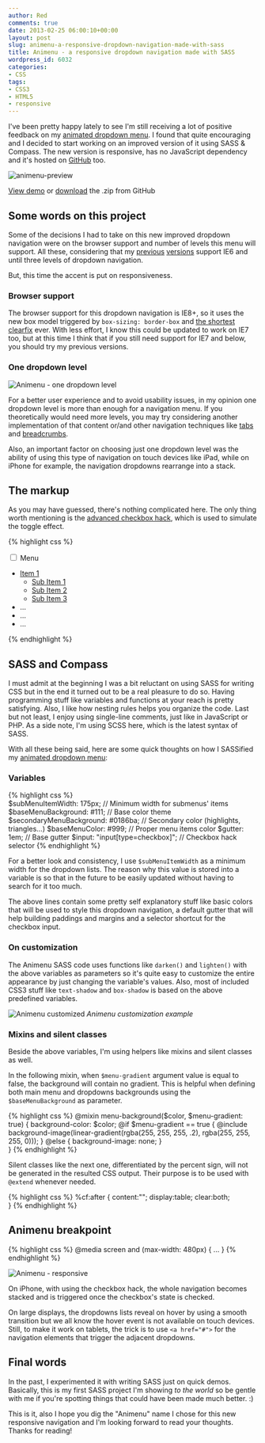 ```yaml
---
author: Red
comments: true
date: 2013-02-25 06:00:10+00:00
layout: post
slug: animenu-a-responsive-dropdown-navigation-made-with-sass
title: Animenu - a responsive dropdown navigation made with SASS
wordpress_id: 6032
categories:
- CSS
tags:
- CSS3
- HTML5
- responsive
---
```


I've been pretty happy lately to see I'm still receiving a lot of positive feedback on my [animated dropdown menu](http://www.red-team-design.com/css3-animated-dropdown-menu). I found that quite encouraging and I decided to start working on an improved version of it using SASS & Compass. The new version is responsive, has no JavaScript dependency and it's hosted on [GitHub](https://github.com/catalinred/Animenu) too.

![animenu-preview](http://www.red-team-design.com/wp-content/uploads/2013/02/animenu-preview.png)

<!-- more -->

[View demo](http://www.red-team-design.com/wp-content/uploads/2013/02/animenu-demo.html)
or [download](https://github.com/catalinred/Animenu) the .zip from GitHub

## Some words on this project

Some of the decisions I had to take on this new improved dropdown navigation were on the browser support and number of levels this menu will support. All these, considering that my [previous](http://www.red-team-design.com/css3-dropdown-menu) [versions](http://www.red-team-design.com/css3-animated-dropdown-menu) support IE6 and until three levels of dropdown navigation.

But, this time the accent is put on responsiveness.

### Browser support

The browser support for this dropdown navigation is IE8+, so it uses the new box model triggered by `box-sizing: border-box` and [the shortest clearfix](http://www.css-101.org/articles/clearfix/latest-new-clearfix-so-far.php) ever. With less effort, I know this could be updated to work on IE7 too, but at this time I think that if you still need support for IE7 and below, you should try my previous versions.


### One dropdown level

![Animenu - one dropdown level](http://www.red-team-design.com/wp-content/uploads/2013/02/one-dropdown-level.png)

For a better user experience and to avoid usability issues, in my opinion one dropdown level is more than enough for a navigation menu. If you theoretically would need more levels, you may try considering another implementation of that content or/and other navigation techniques like [tabs](http://www.red-team-design.com/google-play-minimal-tabs-with-css3-jquery) and [breadcrumbs](http://www.red-team-design.com/css3-breadcrumbs).

Also, an important factor on choosing just one dropdown level was the ability of using this type of navigation on touch devices like iPad, while on iPhone for example, the navigation dropdowns rearrange into a stack.

## The markup

As you may have guessed, there's nothing complicated here. The only thing worth mentioning is the [advanced checkbox hack](http://timpietrusky.com/advanced-checkbox-hack), which is used to simulate the toggle effect.
    
{% highlight css %}
<nav class="animenu">   
    <input type="checkbox" id="button">
    <label for="button" onclick>Menu</label>
    <ul>
        <li>
            <a href="#">Item 1</a>
            <ul>
                <li><a href="">Sub Item 1</a></li>
                <li><a href="">Sub Item 2</a></li>
                <li><a href="">Sub Item 3</a></li>
            </ul>
        </li>
        <li> ... </li>
        <li> ... </li>
        <li> ... </li>
    </ul>
</nav>
{% endhighlight %}   


## SASS and Compass

I must admit at the beginning I was a bit reluctant on using SASS for writing CSS but in the end it turned out to be a real pleasure to do so. Having programming stuff like variables and functions at your reach is pretty satisfying. Also, I like how nesting rules helps you organize the code. Last but not least, I enjoy using single-line comments, just like in JavaScript or PHP. As a side note, I'm using SCSS here, which is the latest syntax of SASS.

With all these being said, here are some quick thoughts on how I SASSified my [animated dropdown menu](http://www.red-team-design.com/css3-animated-dropdown-menu):

### Variables
    
{% highlight css %}    
$subMenuItemWidth: 175px;		// Minimum width for submenus' items
$baseMenuBackground: #111;		// Base color theme
$secondaryMenuBackground: #0186ba;	// Secondary color (highlights, triangles...)
$baseMenuColor: #999;			// Proper menu items color
$gutter: 1em;				// Base gutter
$input: "input[type=checkbox]";  	// Checkbox hack selector
{% endhighlight %}


For a better look and consistency, I use `$subMenuItemWidth` as a minimum width for the dropdown lists. The reason why this value is stored into a variable is so that in the future to be easily updated without having to search for it too much.

The above lines contain some pretty self explanatory stuff like basic colors that will be used to style this dropdown navigation, a default gutter that will help building paddings and margins and a selector shortcut for the checkbox input.


### On customization

The Animenu SASS code uses functions like `darken()` and `lighten()` with the above variables as parameters so it's quite easy to customize the entire appearance by just changing the variable's values. Also, most of included CSS3 stuff like `text-shadow` and `box-shadow` is based on the above predefined variables.

![Animenu customized](http://www.red-team-design.com/wp-content/uploads/2013/02/animenu-customized.png)
_Animenu customization example_

### Mixins and silent classes


Beside the above variables, I'm using helpers like mixins and silent classes as well.

In the following mixin, when `$menu-gradient` argument value is equal to false, the background will contain no gradient. This is helpful when defining both main menu and dropdowns backgrounds using the `$baseMenuBackground` as parameter.

    
{% highlight css %}
@mixin menu-background($color, $menu-gradient: true) {
    background-color: $color;
    @if $menu-gradient == true {
        @include background-image(linear-gradient(rgba(255, 255, 255, .2),
                              rgba(255, 255, 255, 0)));
    }
    @else {
        background-image: none;
    }   
}
{% endhighlight %}    
  

Silent classes like the next one, differentiated by the percent sign, will not be generated in the resulted CSS output. Their purpose is to be used with `@extend` whenever needed.


{% highlight css %}
%cf:after {
    content:"";
    display:table;
    clear:both;     
}
{% endhighlight %}
    

## Animenu breakpoint
{% highlight css %}
@media screen and (max-width: 480px) {
  ...
}
{% endhighlight %}


![Animenu - responsive ](http://www.red-team-design.com/wp-content/uploads/2013/02/animenu-responsive.png)

On iPhone, with using the checkbox hack, the whole navigation becomes stacked and is triggered once the checkbox's state is checked.

On large displays, the dropdowns lists reveal on hover by using a smooth transition but we all know the hover event is not available on touch devices. Still, to make it work on tablets, the trick is to use `<a href="#">` for the navigation elements that trigger the adjacent dropdowns.

## Final words

In the past, I experimented it with writing SASS just on quick demos. Basically, this is my first SASS project I'm showing _to the world_ so be gentle with me if you're spotting things that could have been made much better. :)

This is it, also I hope you dig the "Animenu" name I chose for this new responsive navigation and I'm looking forward to read your thoughts. Thanks for reading!